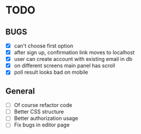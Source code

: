 # TODO

## **BUGS**
- [x] can't choose first option
- [x] after sign up, confirmation link moves to localhost
- [x] user can create account with existing email in db
- [x] on different screens main panel has scroll
- [x] poll result looks bad on mobile

## General

- [ ] Of course refactor code
- [ ] Better CSS structure
- [ ] Better authorization usage
- [ ] Fix bugs in editor page